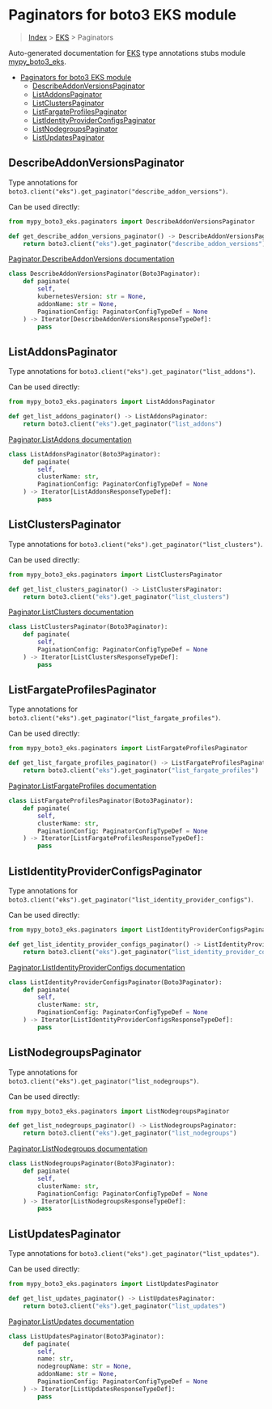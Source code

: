 # Paginators for boto3 EKS module

> [Index](../README.md) > [EKS](./README.md) > Paginators

Auto-generated documentation for [EKS](https://boto3.amazonaws.com/v1/documentation/api/latest/reference/services/eks.html#EKS)
type annotations stubs module [mypy_boto3_eks](https://pypi.org/project/mypy-boto3-eks/).

- [Paginators for boto3 EKS module](#paginators-for-boto3-eks-module)
  - [DescribeAddonVersionsPaginator](#describeaddonversionspaginator)
  - [ListAddonsPaginator](#listaddonspaginator)
  - [ListClustersPaginator](#listclusterspaginator)
  - [ListFargateProfilesPaginator](#listfargateprofilespaginator)
  - [ListIdentityProviderConfigsPaginator](#listidentityproviderconfigspaginator)
  - [ListNodegroupsPaginator](#listnodegroupspaginator)
  - [ListUpdatesPaginator](#listupdatespaginator)

## DescribeAddonVersionsPaginator

Type annotations for `boto3.client("eks").get_paginator("describe_addon_versions")`.

Can be used directly:

```python
from mypy_boto3_eks.paginators import DescribeAddonVersionsPaginator

def get_describe_addon_versions_paginator() -> DescribeAddonVersionsPaginator:
    return boto3.client("eks").get_paginator("describe_addon_versions")
```

[Paginator.DescribeAddonVersions documentation](https://boto3.amazonaws.com/v1/documentation/api/latest/reference/services/eks.html#EKS.Paginator.DescribeAddonVersions)

```python
class DescribeAddonVersionsPaginator(Boto3Paginator):
    def paginate(
        self,
        kubernetesVersion: str = None,
        addonName: str = None,
        PaginationConfig: PaginatorConfigTypeDef = None
    ) -> Iterator[DescribeAddonVersionsResponseTypeDef]:
        pass
```
## ListAddonsPaginator

Type annotations for `boto3.client("eks").get_paginator("list_addons")`.

Can be used directly:

```python
from mypy_boto3_eks.paginators import ListAddonsPaginator

def get_list_addons_paginator() -> ListAddonsPaginator:
    return boto3.client("eks").get_paginator("list_addons")
```

[Paginator.ListAddons documentation](https://boto3.amazonaws.com/v1/documentation/api/latest/reference/services/eks.html#EKS.Paginator.ListAddons)

```python
class ListAddonsPaginator(Boto3Paginator):
    def paginate(
        self,
        clusterName: str,
        PaginationConfig: PaginatorConfigTypeDef = None
    ) -> Iterator[ListAddonsResponseTypeDef]:
        pass
```
## ListClustersPaginator

Type annotations for `boto3.client("eks").get_paginator("list_clusters")`.

Can be used directly:

```python
from mypy_boto3_eks.paginators import ListClustersPaginator

def get_list_clusters_paginator() -> ListClustersPaginator:
    return boto3.client("eks").get_paginator("list_clusters")
```

[Paginator.ListClusters documentation](https://boto3.amazonaws.com/v1/documentation/api/latest/reference/services/eks.html#EKS.Paginator.ListClusters)

```python
class ListClustersPaginator(Boto3Paginator):
    def paginate(
        self,
        PaginationConfig: PaginatorConfigTypeDef = None
    ) -> Iterator[ListClustersResponseTypeDef]:
        pass
```
## ListFargateProfilesPaginator

Type annotations for `boto3.client("eks").get_paginator("list_fargate_profiles")`.

Can be used directly:

```python
from mypy_boto3_eks.paginators import ListFargateProfilesPaginator

def get_list_fargate_profiles_paginator() -> ListFargateProfilesPaginator:
    return boto3.client("eks").get_paginator("list_fargate_profiles")
```

[Paginator.ListFargateProfiles documentation](https://boto3.amazonaws.com/v1/documentation/api/latest/reference/services/eks.html#EKS.Paginator.ListFargateProfiles)

```python
class ListFargateProfilesPaginator(Boto3Paginator):
    def paginate(
        self,
        clusterName: str,
        PaginationConfig: PaginatorConfigTypeDef = None
    ) -> Iterator[ListFargateProfilesResponseTypeDef]:
        pass
```
## ListIdentityProviderConfigsPaginator

Type annotations for `boto3.client("eks").get_paginator("list_identity_provider_configs")`.

Can be used directly:

```python
from mypy_boto3_eks.paginators import ListIdentityProviderConfigsPaginator

def get_list_identity_provider_configs_paginator() -> ListIdentityProviderConfigsPaginator:
    return boto3.client("eks").get_paginator("list_identity_provider_configs")
```

[Paginator.ListIdentityProviderConfigs documentation](https://boto3.amazonaws.com/v1/documentation/api/latest/reference/services/eks.html#EKS.Paginator.ListIdentityProviderConfigs)

```python
class ListIdentityProviderConfigsPaginator(Boto3Paginator):
    def paginate(
        self,
        clusterName: str,
        PaginationConfig: PaginatorConfigTypeDef = None
    ) -> Iterator[ListIdentityProviderConfigsResponseTypeDef]:
        pass
```
## ListNodegroupsPaginator

Type annotations for `boto3.client("eks").get_paginator("list_nodegroups")`.

Can be used directly:

```python
from mypy_boto3_eks.paginators import ListNodegroupsPaginator

def get_list_nodegroups_paginator() -> ListNodegroupsPaginator:
    return boto3.client("eks").get_paginator("list_nodegroups")
```

[Paginator.ListNodegroups documentation](https://boto3.amazonaws.com/v1/documentation/api/latest/reference/services/eks.html#EKS.Paginator.ListNodegroups)

```python
class ListNodegroupsPaginator(Boto3Paginator):
    def paginate(
        self,
        clusterName: str,
        PaginationConfig: PaginatorConfigTypeDef = None
    ) -> Iterator[ListNodegroupsResponseTypeDef]:
        pass
```
## ListUpdatesPaginator

Type annotations for `boto3.client("eks").get_paginator("list_updates")`.

Can be used directly:

```python
from mypy_boto3_eks.paginators import ListUpdatesPaginator

def get_list_updates_paginator() -> ListUpdatesPaginator:
    return boto3.client("eks").get_paginator("list_updates")
```

[Paginator.ListUpdates documentation](https://boto3.amazonaws.com/v1/documentation/api/latest/reference/services/eks.html#EKS.Paginator.ListUpdates)

```python
class ListUpdatesPaginator(Boto3Paginator):
    def paginate(
        self,
        name: str,
        nodegroupName: str = None,
        addonName: str = None,
        PaginationConfig: PaginatorConfigTypeDef = None
    ) -> Iterator[ListUpdatesResponseTypeDef]:
        pass
```
